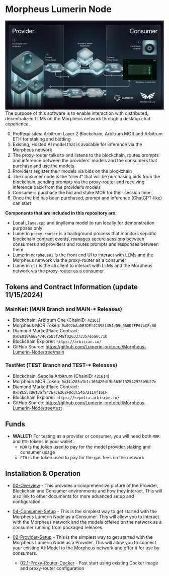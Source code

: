 # Morpheus Lumerin Node
![Simple-Overview](docs/images/simple.png)
The purpose of this software is to enable interaction with distributed, decentralized LLMs on the Morpheus network through a desktop chat experience.

0. PreRequisites: Arbitrum Layer 2 Blockchain, Arbitrum MOR and Arbitrum ETH for staking and bidding
1. Existing, Hosted AI model that is available for inference via the Morpheus network
2. The proxy-router talks to and listens to the blockchain, routes prompts and inference between the providers’ models and the consumers that purchase and use the models
3. Providers register their models via bids on the blockchain
4. The consumer node is the “client” that will be purchasing bids from the blockchain, sending prompts via the proxy-router and receiving inference back from the provider’s models
5. Consumers purchase the bid and stake MOR for their session time
6. Once the bid has been purchased, prompt and inference (ChatGPT-like) can start


**Components that are included in this repository are:**
* Local `Llama.cpp` and tinyllama model to run locally for demonstration purposes only
* Lumerin `proxy-router` is a background process that monitors sepcific blockchain contract events, 
manages secure sessions between consumers and providers and routes prompts and responses between them
* Lumerin `MorpheusUI` is the front end UI to interact with LLMs and the Morpheus network via the proxy-router as a consumer
* Lumerin `cli` is the cli client to interact with LLMs and the Morpheus network via the proxy-router as a consumer

## Tokens and Contract Information (update 11/15/2024)
### MainNet: (MAIN Branch and MAIN-* Releases)
* Blockchain: Arbitrum One (ChainID: `42161`)
* Morpheus MOR Token: `0x092bAaDB7DEf4C3981454dD9c0A0D7FF07bCFc86` 
* Diamond MarketPlace Contract: `0xDE819AaEE474626E3f34Ef0263373357e5a6C71b` 
* Blockchain Explorer: `https://arbiscan.io/`
* GitHub Source: https://github.com/Lumerin-protocol/Morpheus-Lumerin-Node/tree/main

### TestNet (TEST Branch and TEST-* Releases)
* Blockchain: Sepolia Arbitrum (ChainID: `421614`)
* Morpheus MOR Token: `0x34a285a1b1c166420df5b6630132542923b5b27e` 
* Diamond MarketPlace Contract: `0xb8C55cD613af947E73E262F0d3C54b7211Af16CF`
* Blockchain Explorer: `https://sepolia.arbiscan.io/`
* GitHub Source: https://github.com/Lumerin-protocol/Morpheus-Lumerin-Node/tree/test 

## Funds
* **WALLET:** For testing as a provider or consumer, you will need both `MOR` and `ETH` tokens in your wallet. 
    * `MOR` is the token used to pay for the model provider staking and consumer usage
    * `ETH` is the token used to pay for the gas fees on the network  

## Installation & Operation 
* [00-Overview](docs/00-overview.md) - This provides a comprehensive picture of the Provider, Blockchain and Consumer environments and how they interact. This will also link to other documents for more advanced setup and configuration.

* [04-Consumer-Setup](docs/04-consumer-setup.md) - This is the simplest way to get started with the Morpheus Lumerin Node as a Consumer.  This will allow you to interact with the Morpheus network and the models offered on the network as a consumer running from packaged releases.

* [02-Provider-Setup](docs/02-provider-setup.md) - This is the simplest way to get started with the Morpheus Lumerin Node as a Provider.  This will allow you to connect your existing AI-Model to the Morpheus network and offer it for use by consumers.
    * [02.1-Proxy-Router-Docker](docs/02.1-proxy-router-docker.md) - Fast start using existing Docker image and proxy-router configuration